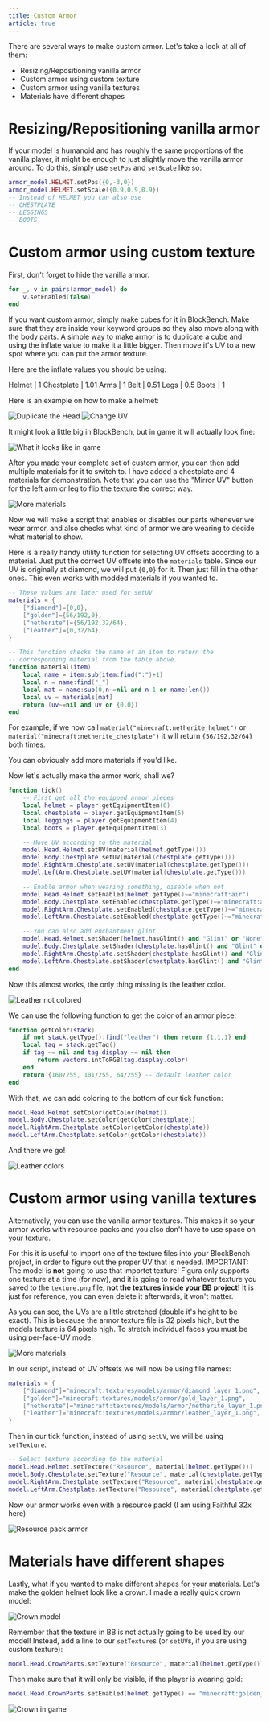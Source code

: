 ```yaml
---
title: Custom Armor
article: true
---
```


There are several ways to make custom armor. Let's take a look at all of them:

- Resizing/Repositioning vanilla armor
- Custom armor using custom texture
- Custom armor using vanilla textures
- Materials have different shapes

# Resizing/Repositioning vanilla armor

If your model is humanoid and has roughly the same proportions of the vanilla player, it might be enough to just slightly move the vanilla armor around. To do this, simply use `setPos` and `setScale` like so:

```lua
armor_model.HELMET.setPos({0,-3,0})
armor_model.HELMET.setScale({0.9,0.9,0.9})
-- Instead of HELMET you can also use
-- CHESTPLATE
-- LEGGINGS
-- BOOTS
```

# Custom armor using custom texture

First, don't forget to hide the vanilla armor.

```lua
for _, v in pairs(armor_model) do
    v.setEnabled(false)
end
```

If you want custom armor, simply make cubes for it in BlockBench. Make sure that they are inside your keyword groups so they also move along with the body parts. A simple way to make armor is to duplicate a cube and using the inflate value to make it a little bigger. Then move it's UV to a new spot where you can put the armor texture.

Here are the inflate values you should be using:

Helmet | 1
Chestplate | 1.01
Arms | 1
Belt | 0.51
Legs | 0.5
Boots | 1

Here is an example on how to make a helmet:

![Duplicate the Head](./assets/blockbench-1.png)
![Change UV](./assets/blockbench-2.png)

It might look a little big in BlockBench, but in game it will actually look fine:

![What it looks like in game](./assets/minecraft-4.png)

After you made your complete set of custom armor, you can then add multiple materials for it to switch to. I have added a chestplate and 4 materials for demonstration. Note that you can use the "Mirror UV" button for the left arm or leg to flip the texture the correct way.

![More materials](./assets/blockbench-3.png)

Now we will make a script that enables or disables our parts whenever we wear armor, and also checks what kind of armor we are wearing to decide what material to show.

Here is a really handy utility function for selecting UV offsets according to a material. Just put the correct UV offsets into the `materials` table. Since our UV is originally at diamond, we will put `{0,0}` for it. Then just fill in the other ones. This even works with modded materials if you wanted to.

```lua
-- These values are later used for setUV
materials = {
    ["diamond"]={0,0},
    ["golden"]={56/192,0},
    ["netherite"]={56/192,32/64},
    ["leather"]={0,32/64},
}

-- This function checks the name of an item to return the
-- corresponding material from the table above.
function material(item)
    local name = item:sub(item:find(":")+1)
    local n = name:find("_")
    local mat = name:sub(0,n~=nil and n-1 or name:len())
    local uv = materials[mat]
    return (uv~=nil and uv or {0,0})
end
```

For example, if we now call `material("minecraft:netherite_helmet")` or `material("minecraft:netherite_chestplate")` it will return `{56/192,32/64}` both times.

You can obviously add more materials if you'd like.

Now let's actually make the armor work, shall we?

```lua
function tick()
    -- First get all the equipped armor pieces
    local helmet = player.getEquipmentItem(6)
    local chestplate = player.getEquipmentItem(5)
    local leggings = player.getEquipmentItem(4)
    local boots = player.getEquipmentItem(3)

    -- Move UV according to the material
    model.Head.Helmet.setUV(material(helmet.getType()))
    model.Body.Chestplate.setUV(material(chestplate.getType()))
    model.RightArm.Chestplate.setUV(material(chestplate.getType()))
    model.LeftArm.Chestplate.setUV(material(chestplate.getType()))

    -- Enable armor when wearing something, disable when not
    model.Head.Helmet.setEnabled(helmet.getType()~="minecraft:air")
    model.Body.Chestplate.setEnabled(chestplate.getType()~="minecraft:air")
    model.RightArm.Chestplate.setEnabled(chestplate.getType()~="minecraft:air")
    model.LeftArm.Chestplate.setEnabled(chestplate.getType()~="minecraft:air")

    -- You can also add enchantment glint
    model.Head.Helmet.setShader(helmet.hasGlint() and "Glint" or "None")
    model.Body.Chestplate.setShader(chestplate.hasGlint() and "Glint" or "None")
    model.RightArm.Chestplate.setShader(chestplate.hasGlint() and "Glint" or "None")
    model.LeftArm.Chestplate.setShader(chestplate.hasGlint() and "Glint" or "None")
end
```

Now this almost works, the only thing missing is the leather color.

![Leather not colored](./assets/minecraft-5.png)

We can use the following function to get the color of an armor piece:

```lua
function getColor(stack)
    if not stack.getType():find("leather") then return {1,1,1} end
    local tag = stack.getTag()
    if tag ~= nil and tag.display ~= nil then
        return vectors.intToRGB(tag.display.color)
    end
    return {160/255, 101/255, 64/255} -- default leather color
end
```

With that, we can add coloring to the bottom of our tick function:

```lua
model.Head.Helmet.setColor(getColor(helmet))
model.Body.Chestplate.setColor(getColor(chestplate))
model.RightArm.Chestplate.setColor(getColor(chestplate))
model.LeftArm.Chestplate.setColor(getColor(chestplate))
```

And there we go!

![Leather colors](./assets/minecraft-6.png)

# Custom armor using vanilla textures

Alternatively, you can use the vanilla armor textures. This makes it so your armor works with resource packs and you also don't have to use space on your texture.

For this it is useful to import one of the texture files into your BlockBench project, in order to figure out the proper UV that is needed. IMPORTANT: The model is **not** going to use that importet texture! Figura only supports one texture at a time (for now), and it is going to read whatever texture you saved to the `texture.png` file, **not the textures inside your BB project!** It is just for reference, you can even delete it afterwards, it won't matter.

As you can see, the UVs are a little stretched (double it's height to be exact). This is because the armor texture file is 32 pixels high, but the models texture is 64 pixels high. To stretch individual faces you must be using per-face-UV mode.

![More materials](./assets/blockbench-4.png)

In our script, instead of UV offsets we will now be using file names:

```lua
materials = {
    ["diamond"]="minecraft:textures/models/armor/diamond_layer_1.png",
    ["golden"]="minecraft:textures/models/armor/gold_layer_1.png",
    ["netherite"]="minecraft:textures/models/armor/netherite_layer_1.png",
    ["leather"]="minecraft:textures/models/armor/leather_layer_1.png",
}
```

Then in our tick function, instead of using `setUV`, we will be using `setTexture`:

```lua
-- Select texture according to the material
model.Head.Helmet.setTexture("Resource", material(helmet.getType()))
model.Body.Chestplate.setTexture("Resource", material(chestplate.getType()))
model.RightArm.Chestplate.setTexture("Resource", material(chestplate.getType()))
model.LeftArm.Chestplate.setTexture("Resource", material(chestplate.getType()))
```

Now our armor works even with a resource pack! (I am using Faithful 32x here)

![Resource pack armor](./assets/minecraft-7.png)

# Materials have different shapes

Lastly, what if you wanted to make different shapes for your materials. Let's make the golden helmet look like a crown. I made a really quick crown model:

![Crown model](./assets/blockbench-5.png)

Remember that the texture in BB is not actually going to be used by our model! Instead, add a line to our `setTexture`s (or `setUV`s, if you are using custom texture):

```lua
model.Head.CrownParts.setTexture("Resource", material(helmet.getType()))
```

Then make sure that it will only be visible, if the player is wearing gold:

```lua
model.Head.CrownParts.setEnabled(helmet.getType() == "minecraft:golden_helmet")
```

![Crown in game](./assets/minecraft-8.png)
